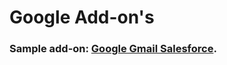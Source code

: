 # Google Add-on's


### Sample add-on: [Google Gmail Salesforce](https://github.com/8-time/g-add-on-s/tree/main/sf-gmail).
